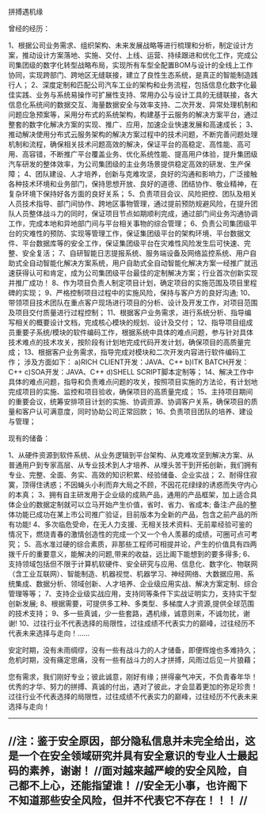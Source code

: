 拼搏遇机缘



曾经的经历：

1、根据公司业务需求、组织架构、未来发展战略等进行梳理和分析，制定设计方案，推动设计方案落地、实施、交付、上线、运营、持续跟进和优化工作，完成公司集团级的数字化转型战略布局，实现所有车型全配置BOM与设计的全线上工作协同，实现跨部门、跨地区无缝联接，建立了良性生态系统，是真正的智能制造践行人；
2、深度定制和匹配公司汽车工业的架构和业务流程，包括信息化数字化最佳实践、业务与系统易操作可扩展性支持、常用办公与设计工具的无缝联接，各大信息化系统间的数据交互、海量数据安全与效率支持、二次开发、异常处理机制和问题应急预案等，采用分布式的系统架构，构建基于云服务的解决方案平台，通过整套的数字化解决方案的实现、推广、应用，加速企业快速发展和高速成长；
3、推动解决使用分布式云服务架构的解决方案过程中的技术问题，不断完善问题处理机制和流程，确保相关技术问题高效的解决，保证平台的高稳定、高性能、高可用、高容错，不断推广平台覆盖业务、优化系统性能、提高用户体验，提升集团级汽车研发的整体效率，为公司集团级的主业务场景提供稳定高效的研发、生产保障；
4、团队建设、人才培养，创新与克难攻坚，良好的沟通和影响力，广泛接触各种技术环境和业务部门，保持思想开放、良好的道德、团结协作、敬业精神，在复杂环境下保持好各方面的良好关系；
5、负责项目会议、风险把控、团队及相关人员技术指导、部门间协作、跨地区事物管理，通过提前预防规避风险，在提升团队人员整体战斗力的同时，保证项目节点如期顺利完成，通过部门间业务沟通协调工作，完成本地和异地部门间与平台相关事物的综合管理；
6、负责公司集团级平台的灾难性的预防、实现等管理工作，保证集团级平台的架构环境、平台数据文件、平台数据库等的安全工作，保证集团级平台在灾难性风险发生后可快速、完整、安全复活；
7、自研智能日志提报系统、服务端设备及网络监控系统、用户自助式全自动智能化解决方案系统，用户自助式全自动智能化解决方案一经推广就迅速获得认可和肯定，成为公司集团级平台最佳的定制解决方案；行业首次创新实现并推广成功！
8、作为项目负责人制定项目计划，确定项目的实施范围及项目里程碑的实现；
9、严格控制项目过程中的实施风险，保持与客户方的良好沟通;
10、带领项目技术团队在重点客户现场进行项目的分析、设计及开发工作，对项目范围及项目交付质量进行过程控制；
11、根据客户业务需求，进行系统分析、指导编写相关的概要设计文档，完成核心模块的规划、设计及交付；
12、指导项目组成员重要子系统/模块的软件编码工作，根据系统中具体的难点问题，参与针对具体技术难点的技术攻关，按阶段有计划地完成代码开发计划，确保项目的高质量完成；
13、根据客户业务需求，指导完成对模块和二次开发内容进行软件编码工作；
涉及方面如下：
a)RICH CLIENT开发：JAVA、C++
b)ITK BATCH开发：C++
c)SOA开发：JAVA、C++
d)SHELL SCRIPT脚本定制等；
14、解决工作中具体的难点问题，指导和负责难点问题的攻关，按照项目实施的方法论，有计划地完成项目的实施、监控和项目验收，确保项目的高质量完成；
15、主持项目期间的重要会议，统筹安排项目计划的实施、协调资源、协调客户关系，确保项目的质量和客户认可满意度，同时协助公司正常回款；
16、负责项目团队的培养、建设与管理；


现有的储备：

1、从硬件资源到软件系统、从业务逻辑到平台架构、从克难攻坚到解决方案、从普通用户到专家高层、从专业技术到人才培养、从埋头苦干到开拓创新，我们拥有专业、完整、全面、务实、高效的知识积累、经验储备、企业实战；
2、耐得住寂寞，顶得住诱惑；不因蝇头小利而弃大局之不顾，不因花花绿绿的诱惑而失守内心的本真；
3、拥有自主研发用于企业级的成熟产品，通用的产品框架，加上适合具体企业的数据定制就可以立马开始产生价值，省时、省力、省成本;
备注:产品的整体功能已成功在某上市公司推广验证，目前版本为全新的产品，包含之前产品的所有功能!
4、多次临危受命，在无人力支援、无相关技术资料、无前辈经验可鉴的情况下，燃烧青春的激情创造性的完成一个又一个令人羡慕的成绩，可圈可点可考究；
5、高水准过硬的综合素质，非那些工程师可相提并论，产生的价值具有四两拨千斤的重要意义，能解决的问题,带来的收益，远比阁下能想到的要多得多;
6、支持领域包括但不限于计算机软硬件、安全研究与应用、信息化、数字化、物联网（含工业互联网）、智能制造、机器视觉、机器学习、神经网络、大数据应用、系统集成、数据分析、领域创新、人才培养、企业级应用实战、解决方案定制、综合管理等等；
7、支持企业级实战应用，支持同等条件下实战证明实力，支持实干型创新发展;
8、根据需要，可提供多工种、多类型、多梯度人才资源,提供全球范围的技术支持；
9、多一些真诚，少一些套路，遇机缘，诚意则来，不诚勿扰，谢谢!
10、过往行业不代表选择的局限性，过往成绩不代表实力的巅峰，过往经历不代表未来选择与走向！......


安定时期，没有未雨绸缪，没有一些有战斗力的人才储备，即便辉煌也多难持久；
危机时期，没有痛定思痛，没有一些有战斗力的人才拼搏，风雨过后见一片狼藉；


您有需求，我们刚好专业；彼此诚意，刚好有缘；拼得豪气冲天，不负青春年华！
优秀的才华、努力的拼搏、真诚的付出，遇对了彼此，才会显着更加的弥足珍贵！
过往行业不代表选择的局限性，过往成绩不代表实力的巅峰，过往经历不代表未来选择与走向！


--------------------------------------------------------------------------------------------------------
//注：鉴于安全原因，部分隐私信息并未完全给出，这是一个在安全领域研究并具有安全意识的专业人士最起码的素养，谢谢！
//面对越来越严峻的安全风险，自己都不上心，还能指望谁！
//安全无小事，也许阁下不知道那些安全风险，但并不代表它不存在！！！
//
--------------------------------------------------------------------------------------------------------

